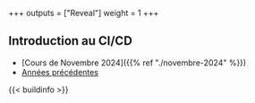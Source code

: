 +++
outputs = ["Reveal"]
weight = 1
+++

## Introduction au CI/CD

- [Cours de Novembre 2024]({{% ref "./novembre-2024" %}})
- [Années précédentes](https://cicd-lectures.github.io/slides)

{{< buildinfo >}}
